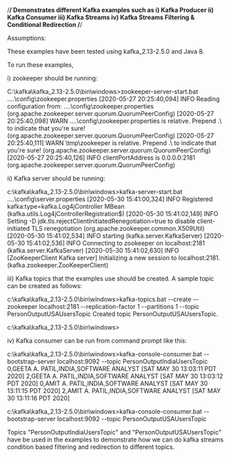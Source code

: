 /******************************************************************************************/
Demonstrates different Kafka examples such as
i) Kafka Producer
ii) Kafka Consumer
iii) Kafka Streams
iv) Kafka Streams Filtering & Conditional Redirection
/******************************************************************************************/

Assumptions:

These examples have been tested using kafka_2.13-2.5.0 and Java 8.

To run these examples, 

i) zookeeper should be running:

C:\kafka\kafka_2.13-2.5.0\bin\windows>zookeeper-server-start.bat ..\..\config\zookeeper.properties
[2020-05-27 20:25:40,094] INFO Reading configuration from: ..\..\config\zookeeper.properties (org.apache.zookeeper.server.quorum.QuorumPeerConfig)
[2020-05-27 20:25:40,098] WARN ..\..\config\zookeeper.properties is relative. Prepend .\ to indicate that you're sure! (org.apache.zookeeper.server.quorum.QuorumPeerConfig)
[2020-05-27 20:25:40,111] WARN \tmp\zookeeper is relative. Prepend .\ to indicate that you're sure! (org.apache.zookeeper.server.quorum.QuorumPeerConfig)
[2020-05-27 20:25:40,126] INFO clientPortAddress is 0.0.0.0:2181 (org.apache.zookeeper.server.quorum.QuorumPeerConfig)

ii) Kafka server should  be running:


c:\kafka\kafka_2.13-2.5.0\bin\windows>kafka-server-start.bat ..\..\config\server.properties
[2020-05-30 15:41:00,324] INFO Registered kafka:type=kafka.Log4jController MBean (kafka.utils.Log4jControllerRegistration$)
[2020-05-30 15:41:02,149] INFO Setting -D jdk.tls.rejectClientInitiatedRenegotiation=true to disable client-initiated TLS renegotiation (org.apache.zookeeper.common.X509Util)
[2020-05-30 15:41:02,534] INFO starting (kafka.server.KafkaServer)
[2020-05-30 15:41:02,536] INFO Connecting to zookeeper on localhost:2181 (kafka.server.KafkaServer)
[2020-05-30 15:41:02,630] INFO [ZooKeeperClient Kafka server] Initializing a new session to localhost:2181. (kafka.zookeeper.ZooKeeperClient)

iii) Kafka topics that the examples use should be created.
A sample topic can be created as follows:


c:\kafka\kafka_2.13-2.5.0\bin\windows>kafka-topics.bat  --create --zookeeper localhost:2181 --replication-factor 1   --partitions 1 --topic PersonOutputUSAUsersTopic
Created topic PersonOutputUSAUsersTopic.

c:\kafka\kafka_2.13-2.5.0\bin\windows>

iv) Kafka consumer can be run from command prompt like this:


c:\kafka\kafka_2.13-2.5.0\bin\windows>kafka-console-consumer.bat --bootstrap-server localhost:9092 --topic PersonOutputIndiaUsersTopic
0,GEETA A. PATIL,INDIA,SOFTWARE ANALYST [SAT MAY 30 13:03:11 PDT 2020]
2,GEETA A. PATIL,INDIA,SOFTWARE ANALYST [SAT MAY 30 13:03:12 PDT 2020]
0,AMIT A. PATIL,INDIA,SOFTWARE ANALYST [SAT MAY 30 13:11:15 PDT 2020]
2,AMIT A. PATIL,INDIA,SOFTWARE ANALYST [SAT MAY 30 13:11:16 PDT 2020]


c:\kafka\kafka_2.13-2.5.0\bin\windows>kafka-console-consumer.bat --bootstrap-server localhost:9092 --topic PersonOutputUSAUsersTopic

Topics "PersonOutputIndiaUsersTopic" and "PersonOutputUSAUsersTopic" have be used in the examples to demonstrate how 
we can do kafka streams condition based filtering and redirection to different topics.




